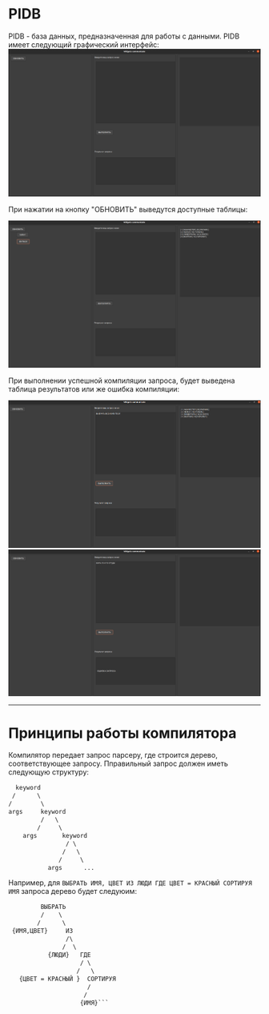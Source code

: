 # PIDB

PIDB - база данных, предназначенная для работы с данными.
PIDB имеет следующий графический интерфейс:
![gui](./images/start.png)

При нажатии на кнопку "ОБНОВИТЬ" выведутся доступные таблицы:

![refresh](./images/refresh_result.png)

При выполнении успешной компиляции запроса, будет выведена таблица результатов или же ошибка компиляции:

![success](./images/success_query.png)
![err](./images/err_query.png)

--------------------

# Принципы работы компилятора

Компилятор передает запрос парсеру, где строится дерево, соответствующее запросу. Пправильный запрос должен иметь следующую структуру:

```
  keyword
 /      \
/        \
args     keyword
         /   \
        /     \
    args       keyword
                / \
               /   \
              /     \
           args      ...
```

Например, для `ВЫБРАТЬ ИМЯ, ЦВЕТ ИЗ ЛЮДИ ГДЕ ЦВЕТ = КРАСНЫЙ СОРТИРУЯ ИМЯ` запроса дерево будет следуюим:

```
         ВЫБРАТЬ
         /    \
        /      \
 {ИМЯ,ЦВЕТ}     ИЗ    
                /\ 
               /  \
           {ЛЮДИ}   ГДЕ
                    / \
                   /   \
   {ЦВЕТ = КРАСНЫЙ }  СОРТИРУЯ
                      /
                     /
                    {ИМЯ}```
